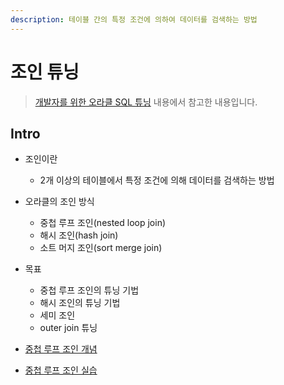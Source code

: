 ```yaml
---
description: 테이블 간의 특정 조건에 의하여 데이터를 검색하는 방법
---
```


# 조인 튜닝

> [개발자를 위한 오라클 SQL 튜닝](https://www.hanbit.co.kr/store/books/look.php?p_code=E9267570814) 내용에서 참고한 내용입니다.

## Intro

- 조인이란
	- 2개 이상의 테이블에서 특정 조건에 의해 데이터를 검색하는 방법

- 오라클의 조인 방식
	- 중첩 루프 조인(nested loop join)
	- 해시 조인(hash join)
	- 소트 머지 조인(sort merge join)

- 목표
	- 중첩 루프 조인의 튜닝 기법
	- 해시 조인의 튜닝 기법
	- 세미 조인
	- outer join 튜닝

- [중첩 루프 조인 개념](_7.md)
- [중첩 루프 조인 실습](_8.md)
